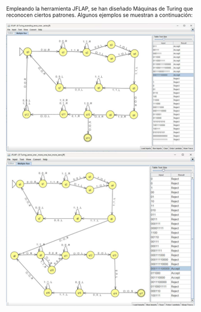 Empleando la herramienta JFLAP, se han diseñado Máquinas de Turing que 
reconocen ciertos patrones. Algunos ejemplos se muestran a continuación:

![Alt text](screenshots/0s_1s_incrementales_indefinidamente.png?raw=true "0s y 1s incrementales indefinidamente")
![Alt text](screenshots/0s_1s_0s_incrementales.png?raw=true "0s, 1s y 0s incrementales un elemento")

